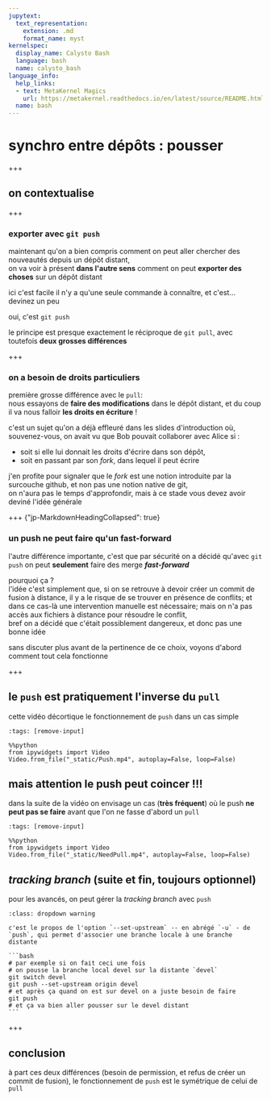 ```yaml
---
jupytext:
  text_representation:
    extension: .md
    format_name: myst
kernelspec:
  display_name: Calysto Bash
  language: bash
  name: calysto_bash
language_info:
  help_links:
  - text: MetaKernel Magics
    url: https://metakernel.readthedocs.io/en/latest/source/README.html
  name: bash
---
```


# synchro entre dépôts : pousser

+++

## on contextualise

+++

### exporter avec `git push`

maintenant qu'on a bien compris comment on peut aller chercher des nouveautés depuis un dépôt distant,  
on va voir à présent **dans l'autre sens** comment on peut **exporter des choses** sur un dépôt distant

ici c'est facile il n'y a qu'une seule commande à connaître, et c'est… devinez un peu

oui, c'est `git push`

le principe est presque exactement le réciproque de `git pull`, avec toutefois **deux grosses différences**

+++

### on a besoin de droits particuliers

première grosse différence avec le `pull`:  
nous essayons de **faire des modifications** dans le dépôt distant, et du coup il va nous falloir **les droits en écriture** !

c'est un sujet qu'on a déjà effleuré dans les slides d'introduction où, souvenez-vous, on avait vu que Bob pouvait collaborer avec Alice si :

* soit si elle lui donnait les droits d'écrire dans son dépôt,
* soit en passant par son *fork*, dans lequel il peut écrire

j'en profite pour signaler que le *fork* est une notion introduite par la surcouche github, et non pas une notion native de git,  
on n'aura pas le temps d'approfondir, mais à ce stade vous devez avoir deviné l'idée générale

+++ {"jp-MarkdownHeadingCollapsed": true}

### un push ne peut faire qu'un fast-forward

l'autre différence importante, c'est que par sécurité on a décidé qu'avec `git push` on peut **seulement** faire des merge ***fast-forward***

pourquoi ça ?  
l'idée c'est simplement que, si on se retrouve à devoir créer un commit de fusion à distance, il y a le risque de se trouver en présence de conflits; et dans ce cas-là une intervention manuelle est nécessaire; mais on n'a pas accès aux fichiers à distance pour résoudre le conflit,  
bref on a décidé que c'était possiblement dangereux, et donc pas une bonne idée

sans discuter plus avant de la pertinence de ce choix, voyons d'abord comment tout cela fonctionne

+++

## le `push` est pratiquement l'inverse du `pull`

cette vidéo décortique le fonctionnement de `push` dans un cas simple

```{code-cell}
:tags: [remove-input]

%%python
from ipywidgets import Video
Video.from_file("_static/Push.mp4", autoplay=False, loop=False)
```

## mais attention le push peut coincer !!!

dans la suite de la vidéo on envisage un cas (**très fréquent**) où le push **ne peut pas se faire** avant que l'on ne fasse d'abord un `pull`

```{code-cell}
:tags: [remove-input]

%%python
from ipywidgets import Video
Video.from_file("_static/NeedPull.mp4", autoplay=False, loop=False)
```

## *tracking branch* (suite et fin, toujours optionnel)

pour les avancés, on peut gérer la *tracking branch* avec `push`

````{admonition} set-upstream
:class: dropdown warning

c'est le propos de l'option `--set-upstream` -- en abrégé `-u` - de `push`, qui permet d'associer une branche locale à une branche distante

```bash 
# par exemple si on fait ceci une fois
# on pousse la branche local devel sur la distante `devel`
git switch devel
git push --set-upstream origin devel
# et après ça quand on est sur devel on a juste besoin de faire
git push
# et ça va bien aller pousser sur le devel distant
```
````

+++

## conclusion

à part ces deux différences (besoin de permission, et refus de créer un commit de fusion), le fonctionnement de `push` est le symétrique de celui de `pull`
